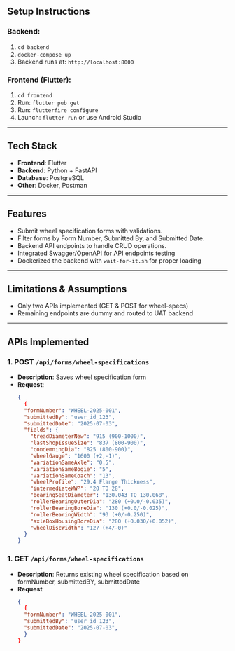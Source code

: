 ## Setup Instructions

### Backend:
1. `cd backend`
2. `docker-compose up`
3. Backend runs at: `http://localhost:8000`

### Frontend (Flutter):
1. `cd frontend`
2. Run: `flutter pub get`
3. Run: `flutterfire configure`
4. Launch: `flutter run` or use Android Studio

---

## Tech Stack

- **Frontend**: Flutter
- **Backend**: Python + FastAPI
- **Database**: PostgreSQL
- **Other**: Docker, Postman
---

## Features

- Submit wheel specification forms with validations.
- Filter forms by Form Number, Submitted By, and Submitted Date.
- Backend API endpoints to handle CRUD operations.
- Integrated Swagger/OpenAPI for API endpoints testing
- Dockerized the backend with `wait-for-it.sh` for proper loading
---

## Limitations & Assumptions
- Only two APIs implemented (GET & POST for wheel-specs)
- Remaining endpoints are dummy and routed to UAT backend
---

## APIs Implemented
### 1. POST `/api/forms/wheel-specifications`
- **Description**: Saves wheel specification form
- **Request**:
  ```json
  {
    {
    "formNumber": "WHEEL-2025-001",
    "submittedBy": "user_id_123",
    "submittedDate": "2025-07-03",
    "fields": {
      "treadDiameterNew": "915 (900-1000)",
      "lastShopIssueSize": "837 (800-900)",
      "condemningDia": "825 (800-900)",
      "wheelGauge": "1600 (+2,-1)",
      "variationSameAxle": "0.5",
      "variationSameBogie": "5",
      "variationSameCoach": "13",
      "wheelProfile": "29.4 Flange Thickness",
      "intermediateWWP": "20 TO 28",
      "bearingSeatDiameter": "130.043 TO 130.068",
      "rollerBearingOuterDia": "280 (+0.0/-0.035)",
      "rollerBearingBoreDia": "130 (+0.0/-0.025)",
      "rollerBearingWidth": "93 (+0/-0.250)",
      "axleBoxHousingBoreDia": "280 (+0.030/+0.052)",
      "wheelDiscWidth": "127 (+4/-0)"
    }
  }

### 1. GET `/api/forms/wheel-specifications`
- **Description**: Returns existing wheel specification based on formNumber, submittedBY, submittedDate
- **Request**
  ```json
  {
    {
    "formNumber": "WHEEL-2025-001",
    "submittedBy": "user_id_123",
    "submittedDate": "2025-07-03",
    }
  }
